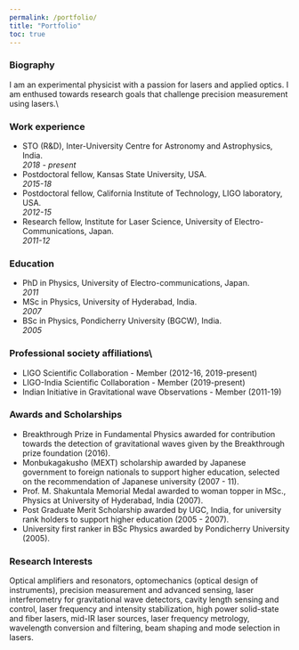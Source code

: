 ```yaml
---
permalink: /portfolio/
title: "Portfolio"
toc: true
---
```


### Biography

I am an experimental physicist with a passion for lasers and applied optics. I am enthused towards research goals that challenge precision measurement using lasers.\


### Work experience

 - STO (R&D), Inter-University Centre for Astronomy and Astrophysics, India.<br>
 <em> 2018 - present </em>
 - Postdoctoral fellow, Kansas State University, USA.<br>
 <em> 2015-18 </em>
 - Postdoctoral fellow, California Institute of Technology, LIGO laboratory, USA.<br>
 <em> 2012-15 </em>
 - Research fellow, Institute for Laser Science, University of Electro-Communications, Japan.<br>
 <em> 2011-12 </em>

### Education

- PhD in Physics, University of Electro-communications, Japan. <br>
<em> 2011 </em>
- MSc in Physics, University of Hyderabad, India. <br>
<em> 2007 </em>
- BSc in Physics, Pondicherry University (BGCW), India. <br>
<em> 2005 </em>

### Professional society affiliations\

- LIGO Scientific Collaboration - Member (2012-16, 2019-present)
- LIGO-India Scientific Collaboration - Member (2019-present)
- Indian Initiative in Gravitational wave Observations - Member (2011-19)

### Awards and Scholarships

 - Breakthrough Prize in Fundamental Physics awarded for contribution towards the detection of gravitational waves given by the Breakthrough prize foundation (2016). 
 -  Monbukagakusho (MEXT) scholarship awarded by Japanese government to foreign nationals to support higher education, selected on the recommendation of Japanese university (2007 - 11).
 - Prof. M. Shakuntala Memorial Medal awarded to woman topper in MSc., Physics at University of Hyderabad, India (2007).
 - Post Graduate Merit Scholarship awarded by UGC, India, for university rank holders to support higher education (2005 - 2007).
 - University first ranker in BSc Physics awarded by Pondicherry University (2005).

### Research Interests

Optical amplifiers and resonators, optomechanics (optical design of instruments), precision measurement and advanced sensing, laser interferometry for gravitational wave detectors, cavity length sensing and control, laser frequency and intensity stabilization, high power solid-state and fiber lasers, mid-IR laser sources, laser frequency metrology, wavelength conversion and filtering, beam shaping and mode selection in lasers.
